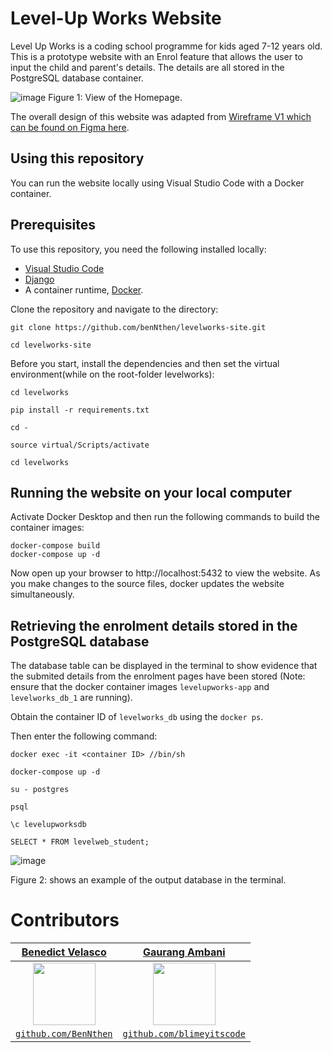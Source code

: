 # Level-Up Works Website
Level Up Works is a coding school programme for kids aged 7-12 years old. This is a prototype website with an Enrol feature that allows the user to input the child and parent's details. The details are all stored in the PostgreSQL database container.

![image](https://user-images.githubusercontent.com/53241776/125166228-b5977480-e1ee-11eb-80a3-017b99b9eb92.png)
Figure 1: View of the Homepage.

The overall design of this website was adapted from [Wireframe V1 which can be found on Figma here](https://www.figma.com/file/AkCQSjLAE18VIGIWofagFY/LEVELUP-WORKS---Team-Version-File?node-id=0%3A1). 

## Using this repository
You can run the website locally using Visual Studio Code with a Docker container. 

## Prerequisites
To use this repository, you need the following installed locally:

- [Visual Studio Code](https://code.visualstudio.com/)
- [Django](https://www.djangoproject.com/)
- A container runtime, [Docker](https://www.docker.com/).

Clone the repository and navigate to the directory:

```
git clone https://github.com/benNthen/levelworks-site.git

cd levelworks-site
```

Before you start, install the dependencies and then set the virtual environment(while on the root-folder levelworks):

```
cd levelworks

pip install -r requirements.txt

cd - 

source virtual/Scripts/activate

cd levelworks
```
## Running the website on your local computer
Activate Docker Desktop and then run the following commands to build the container images:

```
docker-compose build
docker-compose up -d
```

Now open up your browser to http://localhost:5432 to view the website. As you make changes to the source files, docker updates the website simultaneously.

## Retrieving the enrolment details stored in the PostgreSQL database

The database table can be displayed in the terminal to show evidence that the submited details from the enrolment pages have been stored (Note: ensure that the docker container  images `levelupworks-app` and `levelworks_db_1` are running).

Obtain the container ID of `levelworks_db` using the `docker ps`.

Then enter the following command:
```
docker exec -it <container ID> //bin/sh 

docker-compose up -d
```

```
su - postgres 

psql

\c levelupworksdb

SELECT * FROM levelweb_student;
```
![image](https://user-images.githubusercontent.com/53241776/125165969-79174900-e1ed-11eb-81bd-cefa278cd5f2.png)

Figure 2: shows an example of the output database in the terminal.

# Contributors

| <a href="https://github.com/benNthen" target="_blank">**Benedict Velasco**</a> | <a href="https://github.com/blimeyitscode" target="_blank">**Gaurang Ambani**</a>
| :---: |:---:|
| <img src="https://avatars0.githubusercontent.com/u/53241776" width="100">      | <img src="https://avatars.githubusercontent.com/u/48747837?v=4" width="100"> |
| <a href="http://github.com/BenNthen" target="_blank">`github.com/BenNthen`</a> | <a href="https://github.com/blimeyitscode" target="_blank">`github.com/blimeyitscode`</a> |
